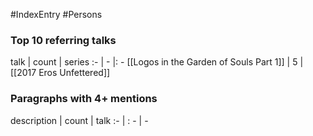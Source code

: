 #IndexEntry #Persons

### Top 10 referring talks
talk | count | series
:- | - |: -
[[Logos in the Garden of Souls Part 1]] | 5 | [[2017 Eros Unfettered]]

### Paragraphs with 4+ mentions
description | count | talk
:- | : - | -

